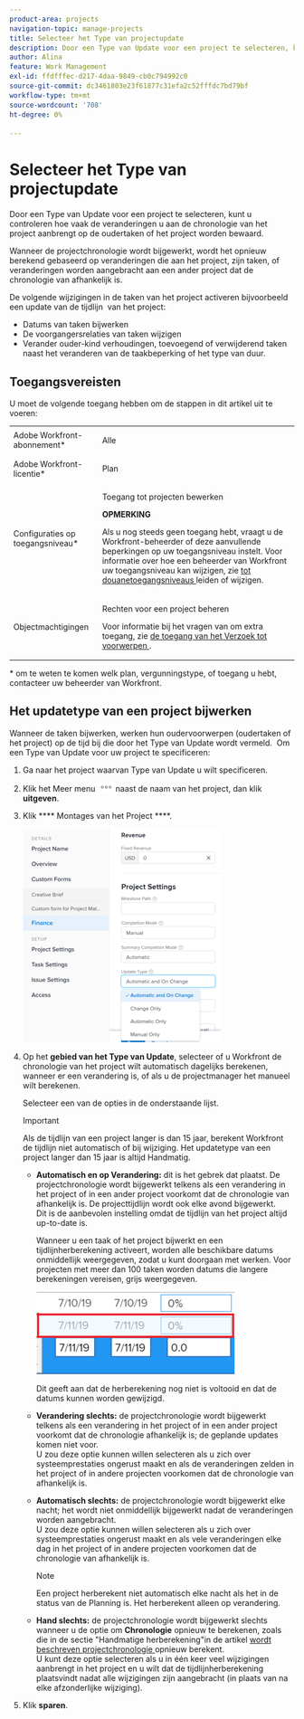 ```yaml
---
product-area: projects
navigation-topic: manage-projects
title: Selecteer het Type van projectupdate
description: Door een Type van Update voor een project te selecteren, kunt u controleren hoe vaak de veranderingen u aan de chronologie van het project aanbrengt op de oudertaken of het project worden bewaard.
author: Alina
feature: Work Management
exl-id: ffdfffec-d217-4daa-9849-cb0c794992c0
source-git-commit: dc3461803e23f61877c31efa2c52fffdc7bd79bf
workflow-type: tm+mt
source-wordcount: '708'
ht-degree: 0%

---
```


# Selecteer het Type van projectupdate

Door een Type van Update voor een project te selecteren, kunt u controleren hoe vaak de veranderingen u aan de chronologie van het project aanbrengt op de oudertaken of het project worden bewaard.

Wanneer de projectchronologie wordt bijgewerkt, wordt het opnieuw berekend gebaseerd op veranderingen die aan het project, zijn taken, of veranderingen worden aangebracht aan een ander project dat de chronologie van afhankelijk is.

De volgende wijzigingen in de taken van het project activeren bijvoorbeeld een update van de tijdlijn  van het project:

* Datums van taken bijwerken
* De voorgangersrelaties van taken wijzigen
* Verander ouder-kind verhoudingen, toevoegend of verwijderend taken naast het veranderen van de taakbeperking of het type van duur.

## Toegangsvereisten

<!-- drafted for P&P:

<table style="table-layout:auto"> 
 <col> 
 <col> 
 <tbody> 
  <tr> 
   <td role="rowheader">Adobe Workfront plan*</td> 
   <td> <p>Any </p> </td> 
  </tr> 
  <tr> 
   <td role="rowheader">Adobe Workfront license*</td> 
   <td> <p>Current license: Standard</p> 
   Or
   <p>Legacy license: Plan </p> </td> 
  </tr> 
  <tr> 
   <td role="rowheader">Access level configurations*</td> 
   <td> <p>Edit access to Projects</p> <p><b>NOTE</b>
   
   If you still don't have access, ask your Workfront administrator if they set additional restrictions in your access level. For information on how a Workfront administrator can modify your access level, see <a href="../../../administration-and-setup/add-users/configure-and-grant-access/create-modify-access-levels.md" class="MCXref xref">Create or modify custom access levels</a>.</p> </td> 
  </tr> 
  <tr> 
   <td role="rowheader">Object permissions</td> 
   <td> <p>Manage permissions to a project</p> <p>For information on requesting additional access, see <a href="../../../workfront-basics/grant-and-request-access-to-objects/request-access.md" class="MCXref xref">Request access to objects </a>.</p> </td> 
  </tr> 
 </tbody> 
</table>
-->

U moet de volgende toegang hebben om de stappen in dit artikel uit te voeren:

<table style="table-layout:auto"> 
 <col> 
 <col> 
 <tbody> 
  <tr> 
   <td role="rowheader">Adobe Workfront-abonnement*</td> 
   <td> <p>Alle </p> </td> 
  </tr> 
  <tr> 
   <td role="rowheader">Adobe Workfront-licentie*</td> 
   <td> <p>Plan </p> </td> 
  </tr> 
  <tr> 
   <td role="rowheader">Configuraties op toegangsniveau*</td> 
   <td> <p>Toegang tot projecten bewerken</p> <p><b>OPMERKING</b>

Als u nog steeds geen toegang hebt, vraagt u de Workfront-beheerder of deze aanvullende beperkingen op uw toegangsniveau instelt. Voor informatie over hoe een beheerder van Workfront uw toegangsniveau kan wijzigen, zie <a href="../../../administration-and-setup/add-users/configure-and-grant-access/create-modify-access-levels.md" class="MCXref xref"> tot douanetoegangsniveaus </a> leiden of wijzigen.</p> </td>
</tr> 
  <tr> 
   <td role="rowheader">Objectmachtigingen</td> 
   <td> <p>Rechten voor een project beheren</p> <p>Voor informatie bij het vragen van om extra toegang, zie <a href="../../../workfront-basics/grant-and-request-access-to-objects/request-access.md" class="MCXref xref"> de toegang van het Verzoek tot voorwerpen </a>.</p> </td> 
  </tr> 
 </tbody> 
</table>

&#42; om te weten te komen welk plan, vergunningstype, of toegang u hebt, contacteer uw beheerder van Workfront.

## Het updatetype van een project bijwerken

Wanneer de taken bijwerken, werken hun oudervoorwerpen (oudertaken of het project) op de tijd bij die door het Type van Update wordt vermeld.  Om een Type van Update voor uw project te specificeren:

1. Ga naar het project waarvan Type van Update u wilt specificeren.
1. Klik het Meer menu ![](assets/more-icon.png) naast de naam van het project, dan klik **uitgeven**.

1. Klik **** Montages van het Project ****.

   ![](assets/update-type-field-on-project-edit-box-nwe-350x378.png)

1. Op het **gebied van het Type van Update**, selecteer of u Workfront de chronologie van het project wilt automatisch dagelijks berekenen, wanneer er een verandering is, of als u de projectmanager het manueel wilt berekenen.

   Selecteer een van de opties in de onderstaande lijst. 

   >[!IMPORTANT]
   >
   >Als de tijdlijn van een project langer is dan 15 jaar, berekent Workfront de tijdlijn niet automatisch of bij wijziging. Het updatetype van een project langer dan 15 jaar is altijd Handmatig.

   * **Automatisch en op Verandering:** dit is het gebrek dat plaatst. De projectchronologie wordt bijgewerkt telkens als een verandering in het project of in een ander project voorkomt dat de chronologie van afhankelijk is. De projecttijdlijn wordt ook elke avond bijgewerkt. \
     Dit is de aanbevolen instelling omdat de tijdlijn van het project altijd up-to-date is.

     Wanneer u een taak of het project bijwerkt en een tijdlijnherberekening activeert, worden alle beschikbare datums onmiddellijk weergegeven, zodat u kunt doorgaan met werken. Voor projecten met meer dan 100 taken worden datums die langere berekeningen vereisen, grijs weergegeven.

     ![](assets/dates-dimmed-when-insline-editing-350x146.png)

     Dit geeft aan dat de herberekening nog niet is voltooid en dat de datums kunnen worden gewijzigd.

   * **Verandering slechts:** de projectchronologie wordt bijgewerkt telkens als een verandering in het project of in een ander project voorkomt dat de chronologie afhankelijk is; de geplande updates komen niet voor.\
     U zou deze optie kunnen willen selecteren als u zich over systeemprestaties ongerust maakt en als de veranderingen zelden in het project of in andere projecten voorkomen dat de chronologie van afhankelijk is.

   * **Automatisch slechts:** de projectchronologie wordt bijgewerkt elke nacht; het wordt niet onmiddellijk bijgewerkt nadat de veranderingen worden aangebracht.\
     U zou deze optie kunnen willen selecteren als u zich over systeemprestaties ongerust maakt en als vele veranderingen elke dag in het project of in andere projecten voorkomen dat de chronologie van afhankelijk is.

     >[!NOTE]
     >
     >Een project herberekent niet automatisch elke nacht als het in de status van de Planning is. Het herberekent alleen op verandering.

   * **Hand slechts:** de projectchronologie wordt bijgewerkt slechts wanneer u de optie om **Chronologie** opnieuw te berekenen, zoals die in de sectie &quot;Handmatige herberekening&quot;in de artikel [ wordt beschreven projectchronologie ](../../../manage-work/projects/manage-projects/recalculate-project-timeline.md) opnieuw berekent.\
     U kunt deze optie selecteren als u in één keer veel wijzigingen aanbrengt in het project en u wilt dat de tijdlijnherberekening plaatsvindt nadat alle wijzigingen zijn aangebracht (in plaats van na elke afzonderlijke wijziging).

1. Klik **sparen**.
